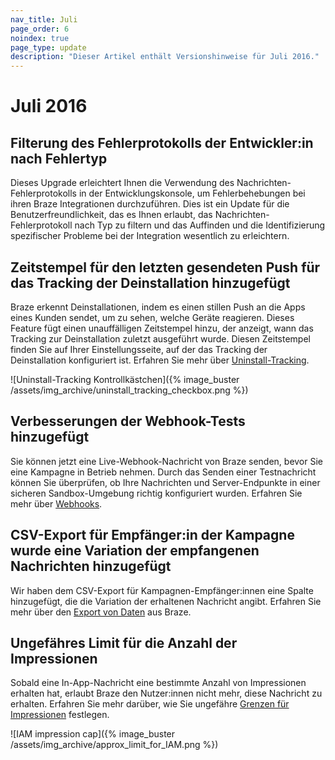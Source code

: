 ```yaml
---
nav_title: Juli
page_order: 6
noindex: true
page_type: update
description: "Dieser Artikel enthält Versionshinweise für Juli 2016."
---
```


# Juli 2016

## Filterung des Fehlerprotokolls der Entwickler:in nach Fehlertyp

Dieses Upgrade erleichtert Ihnen die Verwendung des Nachrichten-Fehlerprotokolls in der Entwicklungskonsole, um Fehlerbehebungen bei ihren Braze Integrationen durchzuführen. Dies ist ein Update für die Benutzerfreundlichkeit, das es Ihnen erlaubt, das Nachrichten-Fehlerprotokoll nach Typ zu filtern und das Auffinden und die Identifizierung spezifischer Probleme bei der Integration wesentlich zu erleichtern.

## Zeitstempel für den letzten gesendeten Push für das Tracking der Deinstallation hinzugefügt

Braze erkennt Deinstallationen, indem es einen stillen Push an die Apps eines Kunden sendet, um zu sehen, welche Geräte reagieren. Dieses Feature fügt einen unauffälligen Zeitstempel hinzu, der anzeigt, wann das Tracking zur Deinstallation zuletzt ausgeführt wurde. Diesen Zeitstempel finden Sie auf Ihrer Einstellungsseite, auf der das Tracking der Deinstallation konfiguriert ist. Erfahren Sie mehr über [Uninstall-Tracking]({{site.baseurl}}/user_guide/analytics/tracking/uninstall_tracking).

![Uninstall-Tracking Kontrollkästchen]({% image_buster /assets/img_archive/uninstall_tracking_checkbox.png %})

## Verbesserungen der Webhook-Tests hinzugefügt

Sie können jetzt eine Live-Webhook-Nachricht von Braze senden, bevor Sie eine Kampagne in Betrieb nehmen. Durch das Senden einer Testnachricht können Sie überprüfen, ob Ihre Nachrichten und Server-Endpunkte in einer sicheren Sandbox-Umgebung richtig konfiguriert wurden. Erfahren Sie mehr über [Webhooks]({{site.baseurl}}/user_guide/message_building_by_channel/webhooks/creating_a_webhook/#creating-a-webhook).

## CSV-Export für Empfänger:in der Kampagne wurde eine Variation der empfangenen Nachrichten hinzugefügt

Wir haben dem CSV-Export für Kampagnen-Empfänger:innen eine Spalte hinzugefügt, die die Variation der erhaltenen Nachricht angibt. Erfahren Sie mehr über den [Export von Daten]({{site.baseurl}}/user_guide/data/export_braze_data/) aus Braze.

## Ungefähres Limit für die Anzahl der Impressionen

Sobald eine In-App-Nachricht eine bestimmte Anzahl von Impressionen erhalten hat, erlaubt Braze den Nutzer:innen nicht mehr, diese Nachricht zu erhalten. Erfahren Sie mehr darüber, wie Sie ungefähre [Grenzen für Impressionen]({{site.baseurl}}/user_guide/engagement_tools/campaigns/testing_and_more/rate-limiting/#setting-a-max-impression-cap) festlegen.

![IAM impression cap]({% image_buster /assets/img_archive/approx_limit_for_IAM.png %})

